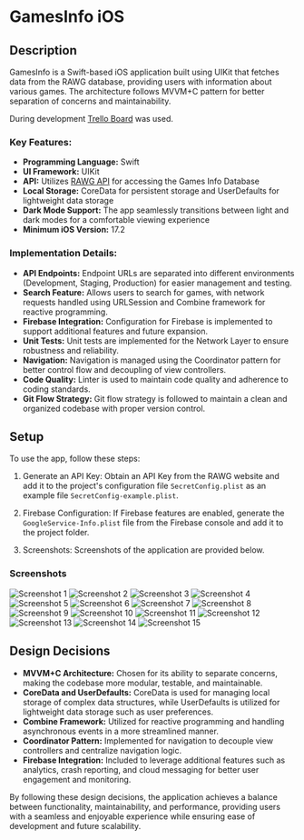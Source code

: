 # GamesInfo iOS

## Description

GamesInfo is a Swift-based iOS application built using UIKit that fetches data from the RAWG database, providing users with information about various games. The architecture follows MVVM+C pattern for better separation of concerns and maintainability. 

During development [Trello Board](https://trello.com/b/br1grPrr/ios-game-info-app) was used.

### Key Features:
- **Programming Language:** Swift
- **UI Framework:** UIKit
- **API:** Utilizes [RAWG API](https://rawg.io/apidocs) for accessing the Games Info Database
- **Local Storage:** CoreData for persistent storage and UserDefaults for lightweight data storage
- **Dark Mode Support:** The app seamlessly transitions between light and dark modes for a comfortable viewing experience
- **Minimum iOS Version:** 17.2

### Implementation Details:
- **API Endpoints:** Endpoint URLs are separated into different environments (Development, Staging, Production) for easier management and testing.
- **Search Feature:** Allows users to search for games, with network requests handled using URLSession and Combine framework for reactive programming.
- **Firebase Integration:** Configuration for Firebase is implemented to support additional features and future expansion.
- **Unit Tests:** Unit tests are implemented for the Network Layer to ensure robustness and reliability.
- **Navigation:** Navigation is managed using the Coordinator pattern for better control flow and decoupling of view controllers.
- **Code Quality:** Linter is used to maintain code quality and adherence to coding standards.
- **Git Flow Strategy:** Git flow strategy is followed to maintain a clean and organized codebase with proper version control.

## Setup

To use the app, follow these steps:

1. Generate an API Key: Obtain an API Key from the RAWG website and add it to the project's configuration file `SecretConfig.plist` as an example file `SecretConfig-example.plist`.

2. Firebase Configuration: If Firebase features are enabled, generate the `GoogleService-Info.plist` file from the Firebase console and add it to the project folder.

3. Screenshots: Screenshots of the application are provided below.

### Screenshots

![Screenshot 1](https://github.com/OleksiiMykhalchuk/GamesInfo/assets/96618926/4e6ab32d-f1a7-4e2e-aa1c-f5fdcfb30e1d)
![Screenshot 2](https://github.com/OleksiiMykhalchuk/GamesInfo/assets/96618926/acbefac4-151d-4f8f-b7c7-7d42383dcd54)
![Screenshot 3](https://github.com/OleksiiMykhalchuk/GamesInfo/assets/96618926/b0c83a29-fcb9-4cb7-8876-675216812a49)
![Screenshot 4](https://github.com/OleksiiMykhalchuk/GamesInfo/assets/96618926/ee587558-eb0d-4822-8651-c03de49f3d08)
![Screenshot 5](https://github.com/OleksiiMykhalchuk/GamesInfo/assets/96618926/1c56a443-3d99-469e-9276-4b5749c296c0)
![Screenshot 6](https://github.com/OleksiiMykhalchuk/GamesInfo/assets/96618926/ae94eff7-40c2-4aa9-b762-eb5fe34b089d)
![Screenshot 7](https://github.com/OleksiiMykhalchuk/GamesInfo/assets/96618926/b04deb47-49b8-434b-ae1e-ce2c114b5926)
![Screenshot 8](https://github.com/OleksiiMykhalchuk/GamesInfo/assets/96618926/4289595e-ee4a-4b57-820f-4b98006d3f3a)
![Screenshot 9](https://github.com/OleksiiMykhalchuk/GamesInfo/assets/96618926/1405a0cc-2053-4416-bc67-e1a3a74ff96f)
![Screenshot 10](https://github.com/OleksiiMykhalchuk/GamesInfo/assets/96618926/11512cd4-0794-45a6-a001-13bd94d39bda)
![Screenshot 11](https://github.com/OleksiiMykhalchuk/GamesInfo/assets/96618926/0e7295de-6436-4d40-8b26-dcf8bc92f640)
![Screenshot 12](https://github.com/OleksiiMykhalchuk/GamesInfo/assets/96618926/8a77de36-c44c-492e-85da-c4c799182523)
![Screenshot 13](https://github.com/OleksiiMykhalchuk/GamesInfo/assets/96618926/a70395d3-8624-412c-9227-09d326e33355)
![Screenshot 14](https://github.com/OleksiiMykhalchuk/GamesInfo/assets/96618926/009285cc-1de6-4f6d-a3c5-a7539dbbf140)
![Screenshot 15](https://github.com/OleksiiMykhalchuk/GamesInfo/assets/96618926/1f5c9540-deba-4256-a9e4-8e95ef65ac39)

## Design Decisions

- **MVVM+C Architecture:** Chosen for its ability to separate concerns, making the codebase more modular, testable, and maintainable.
- **CoreData and UserDefaults:** CoreData is used for managing local storage of complex data structures, while UserDefaults is utilized for lightweight data storage such as user preferences.
- **Combine Framework:** Utilized for reactive programming and handling asynchronous events in a more streamlined manner.
- **Coordinator Pattern:** Implemented for navigation to decouple view controllers and centralize navigation logic.
- **Firebase Integration:** Included to leverage additional features such as analytics, crash reporting, and cloud messaging for better user engagement and monitoring.
  
By following these design decisions, the application achieves a balance between functionality, maintainability, and performance, providing users with a seamless and enjoyable experience while ensuring ease of development and future scalability.


